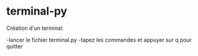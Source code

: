 # terminal-py

Création d'un terminal:

-lancer le fichier terminal.py
-tapez les commandes et appuyer sur q pour quitter

